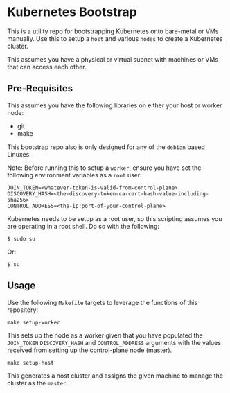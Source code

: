 # Kubernetes Bootstrap

This is a utility repo for bootstrapping Kubernetes onto
bare-metal or VMs manually. Use this to setup a `host` and
various `nodes` to create a Kubernetes cluster. 

This assumes you have a physical or virtual subnet with 
machines or VMs that can access each other.

## Pre-Requisites

This assumes you have the following libraries on either your host or worker node:

 - git
 - make

This bootstrap repo also is only designed for any of the `debian` based Linuxes.

Note: Before running this to setup a `worker`, ensure you have set the following
environment variables as a `root` user:

    JOIN_TOKEN=<whatever-token-is-valid-from-control-plane>
    DISCOVERY_HASH=<the-discovery-token-ca-cert-hash-value-including-sha256>
    CONTROL_ADDRESS=<the-ip:port-of-your-control-plane>

Kubernetes needs to be setup as a root user, so this scripting assumes you
are operating in a root shell. Do so with the following:

    $ sudo su
    
Or:
    
    $ su

## Usage

Use the following `Makefile` targets to leverage the functions
of this repository:

    make setup-worker

This sets up the node as a worker given that you have populated the `JOIN_TOKEN` 
`DISCOVERY_HASH` and `CONTROL_ADDRESS` arguments with the values received from
setting up the control-plane node (master).

    make setup-host

This generates a host cluster and assigns the given machine
to manage the cluster as the `master`.